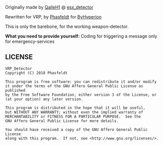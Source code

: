 Originally made by [QalleH1](https://github.com/qalleh1) @ [esx_detector](https://github.com/qalleh1/esx_detector)

Rewritten for VRP, by [Phasfeldt](https://github.com/Phasfeldt) for [ByHyperion](https://byhyperion.net)  
  
This is only the barebone, for the working weapon-detector.  

**What you need to provide yourself:** Coding for triggering a message only for emergency-services

## **LICENSE**
```
VRP_Detector
Copyright (C) 2018 Phasfeldt

This program is free software: you can redistribute it and/or modify
it under the terms of the GNU Affero General Public License as published
by the Free Software Foundation, either version 3 of the License, or
(at your option) any later version.

This program is distributed in the hope that it will be useful,
but WITHOUT ANY WARRANTY; without even the implied warranty of
MERCHANTABILITY or FITNESS FOR A PARTICULAR PURPOSE.  See the
GNU Affero General Public License for more details.

You should have received a copy of the GNU Affero General Public License
along with this program.  If not, see <http://www.gnu.org/licenses/>.
```
